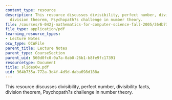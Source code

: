 ```yaml
---
content_type: resource
description: This resource discusses divisibility, perfect number, divisibility facts,
  division theorem, Psychopath?s challenge in number theory.
file: /courses/6-042j-mathematics-for-computer-science-fall-2005/364b735a772a3d4f4d9ddaba698d188a_slides6w.pdf
file_type: application/pdf
learning_resource_types:
- Lecture Notes
ocw_type: OCWFile
parent_title: Lecture Notes
parent_type: CourseSection
parent_uid: 560d0fc0-0a7a-0ab0-26b1-b8fe9fc17391
resourcetype: Document
title: slides6w.pdf
uid: 364b735a-772a-3d4f-4d9d-daba698d188a
---
```

This resource discusses divisibility, perfect number, divisibility facts, division theorem, Psychopath?s challenge in number theory.

